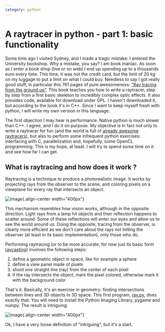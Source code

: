 ```yaml
---
category: python
---
```

A raytracer in python - part 1: basic functionality
===================================================

Some time ago I visited Sydney, and I made a tragic mistake: I entered
the University bookshop. Why a mistake, you say? I am book maniac. As
soon as I enter a book shop (live or on web) I end up spending up to a
thousands euro every time. This time, it was not the credit card, but
the limit of 20 kg on my luggage to put a limit on what I could buy.
Needless to say I got really good stuff, in particular this 761 pages of
pure awesomeness: [\"Ray tracing from the ground
up\"](http://www.amazon.com/Ray-Tracing-Ground-Kevin-Suffern/dp/1568812728).
This book teaches you how to write a raytracer, step by step from a
first basic skeleton to incredibly complex optic effects. It also
provides code, available for download under GPL. I haven\'t downloaded
it, but according to the book it\'s in C++. Since I want to keep myself
fresh with python, I will write my own version in this language.

The first objection I may hear is performance. Native python is much
slower than C++. I agree, and I do it on purpose. My objective is in
fact not only to write a raytracer for fun (and the world is full of
[already awesome
raytracers](http://en.wikipedia.org/wiki/List_of_ray_tracing_software)),
but also to perform some infrequent python exercises: interfacing with
C, parallelization and, hopefully, some OpenCL programming. This is my
hope, at least. I will try to spend some time on it and see how far I
can get.

What is raytracing and how does it work ?
-----------------------------------------

Raytracing is a technique to produce a photorealistic image. It works by
projecting rays from the observer to the scene, and coloring pixels on a
viewplane for every ray that intersects an object.

![image](http://upload.wikimedia.org/wikipedia/commons/thumb/8/83/Ray_trace_diagram.svg/500px-Ray_trace_diagram.svg.png){.align-center
width="400px"}

This mechanism resembles how vision works, although in the opposite
direction. Light rays from a lamp hit objects and their reflection
happens to scatter around. Some of these reflections will enter our eyes
and allow us to see the world around us. Doing the opposite, tracing
from the observer, is clearly more efficient as we don\'t care about the
rays not hitting the observer (at least in its basic implementation),
only those who do.

Performing raytracing (or to be more accurate, for now just its basic
form [raycasting](http://en.wikipedia.org/wiki/Ray_casting)) involves
the following steps:

1.  define a geometric object in space, like for example a sphere
2.  define a view panel made of pixels
3.  shoot one straight line (ray) from the center of each pixel
4.  if the ray intersects the object, mark the pixel colored, otherwise
    mark it with the background color

That\'s it. Basically, it\'s an exercise in geometry: finding
intersections between lines and 3D objects in 3D space. This first
program,
[ray.py](http://forthescience.org/blog/wp-content/uploads/2011/05/ray.py_.txt),
does exactly that. You will need to install the Python Imaging Library,
pygame and numpy. The result is intriguing:

![image](http://forthescience.org/blog/wp-content/uploads/2011/05/render.png){.align-center
width="400px"}

Ok, I have a very loose definition of \"intriguing\", but it\'s a start.
